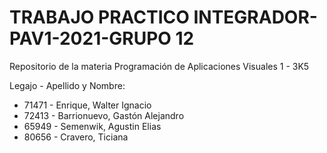# TRABAJO PRACTICO INTEGRADOR-PAV1-2021-GRUPO 12
Repositorio de la materia Programación de Aplicaciones Visuales 1 - 3K5

Legajo - Apellido y Nombre:
* 71471 - Enrique, Walter Ignacio
* 72413 - Barrionuevo, Gastón Alejandro
* 65949 - Semenwik, Agustin Elias
* 80656 - Cravero, Ticiana
